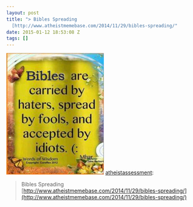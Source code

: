 ```yaml
---
layout: post
title: "> Bibles Spreading
  [http://www.atheistmemebase.com/2014/11/29/bibles-spreading/"
date: 2015-01-12 18:53:08 Z
tags: []
---
```

![](/media/2015/01/107909435409.jpg)
[atheistassessment](http://atheistassessment.com/post/107838802167/bibles-spreading):

> Bibles Spreading [http://www.atheistmemebase.com/2014/11/29/bibles-spreading/](http://www.atheistmemebase.com/2014/11/29/bibles-spreading/)
